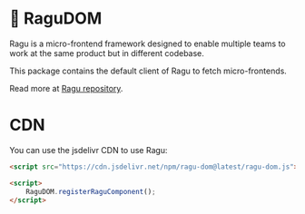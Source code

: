 # 🔪 RaguDOM

Ragu is a micro-frontend framework designed to enable multiple teams to
work at the same product but in different codebase.

This package contains the default client of Ragu to fetch micro-frontends.

Read more at [Ragu repository](https://github.com/carlosmaniero/ragu).

# CDN

You can use the jsdelivr CDN to use Ragu:

```html
<script src="https://cdn.jsdelivr.net/npm/ragu-dom@latest/ragu-dom.js"></script>

<script>
    RaguDOM.registerRaguComponent();
</script>
```
